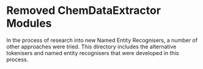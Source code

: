 # Removed ChemDataExtractor Modules

In the process of research into new Named Entity Recognisers, a number of other approaches were tried. This directory includes the alternative tokenisers and named entity recognisers that were developed in this process.
